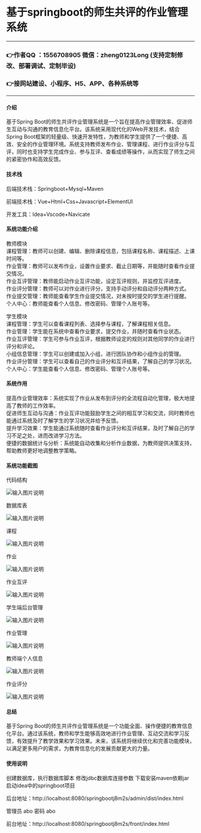 # 基于springboot的师生共评的作业管理系统

---
### 👉作者QQ ：1556708905 微信：zheng0123Long (支持定制修改、部署调试、定制毕设)

### 👉接网站建设、小程序、H5、APP、各种系统等

---

#### 介绍

基于Spring Boot的师生共评作业管理系统是一个旨在提高作业管理效率、促进师生互动与沟通的教育信息化平台。该系统采用现代化的Web开发技术，结合Spring Boot框架的轻量级、快速开发特性，为教师和学生提供了一个便捷、高效、安全的作业管理环境。系统支持教师发布作业、管理课程、进行作业评分与互评，同时也支持学生完成作业、参与互评、查看成绩等操作，从而实现了师生之间的紧密协作和高效反馈。

#### 技术栈

后端技术栈：Springboot+Mysql+Maven

前端技术栈：Vue+Html+Css+Javascript+ElementUI

开发工具：Idea+Vscode+Navicate

#### 系统功能介绍

教师模块  
课程管理：教师可以创建、编辑、删除课程信息，包括课程名称、课程描述、上课时间等。  
作业管理：教师可以发布作业，设置作业要求、截止日期等，并能随时查看作业提交情况。  
作业互评管理：教师能启动作业互评功能，设定互评规则，并监控互评进度。  
作业评分管理：教师可以对作业进行评分，支持手动评分和自动评分两种方式。  
作业提交管理：教师能查看学生作业提交情况，对未按时提交的学生进行提醒。  
个人中心：教师能查看个人信息、修改密码、管理个人账号等。  

学生模块  
课程管理：学生可以查看课程列表、选择参与课程，了解课程相关信息。  
作业管理：学生能在系统中查看作业要求，提交作业，并随时查看作业状态。  
作业互评管理：学生可参与作业互评，根据教师设定的规则对其他同学的作业进行评分和评论。  
小组信息管理：学生可以创建或加入小组，进行团队协作和小组作业的管理。  
作业评分管理：学生可以查看自己的作业评分和互评结果，了解自己的学习状况。  
个人中心：学生能查看个人信息、修改密码、管理个人账号等。  


#### 系统作用

提高作业管理效率：系统实现了作业从发布到评分的全流程自动化管理，极大地提高了教师的工作效率。  
促进师生互动与沟通：作业互评功能鼓励学生之间的相互学习和交流，同时教师也能通过系统及时了解学生的学习状况并给予反馈。  
提升学习效果：学生能通过系统随时查看作业评分和互评结果，及时了解自己的学习不足之处，进而改进学习方法。  
便捷的数据统计与分析：系统能自动收集和分析作业数据，为教师提供决策支持，帮助教师更好地调整教学策略。  

#### 系统功能截图

代码结构

![输入图片说明](images/030491e78cdae0a406fdb4af3c90cd3.png)

数据库表

![输入图片说明](images/46a0d56389b07a7b29b538dadd8b491.png)

课程

![输入图片说明](images/53c00568b600bb20e3d7e50d103456c.png)

作业

![输入图片说明](images/a77c85945ce187d80744219bbad2d9e.png)

作业互评

![输入图片说明](images/08941733764528c8368bf020133c2de.png)

学生端后台管理

![输入图片说明](images/0db5ad6631894e51f08986189ef3974.png)

作业管理

![输入图片说明](images/c93f1b07ba4176b2a611e9d75eff307.png)

教师端个人信息

![输入图片说明](images/089cd16173147460a1a8e3c10557c41.png)

作业评分

![输入图片说明](images/bb98b5f4d09bfce024e47369b9392dd.png)

#### 总结

基于Spring Boot的师生共评作业管理系统是一个功能全面、操作便捷的教育信息化平台。通过该系统，教师和学生能够高效地进行作业管理、互动交流和学习反馈，有效提升了教学效果和学习效果。未来，该系统将继续优化和完善功能模块，以满足更多用户的需求，为教育信息化的发展贡献更大的力量。

#### 使用说明

创建数据库，执行数据库脚本 修改jdbc数据库连接参数 下载安装maven依赖jar 启动idea中的springboot项目

后台地址：http://localhost:8080/springbootj8m2s/admin/dist/index.html

管理员  abo 密码 abo

前台地址：http://localhost:8080/springbootj8m2s/front/index.html
